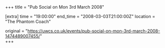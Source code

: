+++
title = "Pub Social on Mon 3rd March 2008"

[extra]
time = "19:00:00"
end_time = "2008-03-03T21:00:00Z"
location = "The Phantom Coach"

original = "https://uwcs.co.uk/events/pub-social-on-mon-3rd-march-2008-1474489007455/"    
+++



